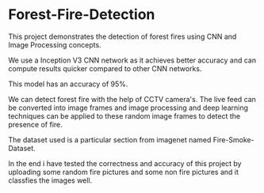 # Forest-Fire-Detection
This project demonstrates the detection of forest fires using CNN and Image Processing concepts. 

We use a Inception V3 CNN network as it achieves better accuracy and can compute results quicker compared to other CNN networks.

This model has an accuracy of 95%.

We can detect forest fire with the help of CCTV camera's. The live feed can be converted into image frames and image processing and deep learning techniques can be applied to these random image frames to detect the presence of fire.

The dataset used is a particular section from imagenet named Fire-Smoke-Dataset.

In the end i have tested the correctness and accuracy of this project by uploading some random fire pictures and some non fire pictures and it classfies the images well.

